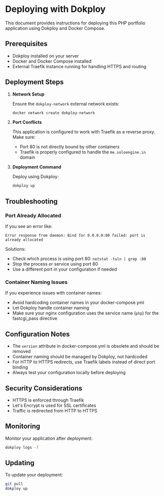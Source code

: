 # Deploying with Dokploy

This document provides instructions for deploying this PHP portfolio application using Dokploy and Docker Compose.

## Prerequisites

- Dokploy installed on your server
- Docker and Docker Compose installed
- External Traefik instance running for handling HTTPS and routing

## Deployment Steps

1. **Network Setup**
   
   Ensure the `dokploy-network` external network exists:
   ```bash
   docker network create dokploy-network
   ```

2. **Port Conflicts**

   This application is configured to work with Traefik as a reverse proxy. Make sure:
   - Port 80 is not directly bound by other containers
   - Traefik is properly configured to handle the `me.soloengine.in` domain

3. **Deployment Command**

   Deploy using Dokploy:
   ```bash
   dokploy up
   ```

## Troubleshooting

### Port Already Allocated

If you see an error like:
```
Error response from daemon: Bind for 0.0.0.0:80 failed: port is already allocated
```

Solutions:
- Check which process is using port 80: `netstat -tuln | grep :80`
- Stop the process or service using port 80
- Use a different port in your configuration if needed

### Container Naming Issues

If you experience issues with container names:
- Avoid hardcoding container names in your docker-compose.yml
- Let Dokploy handle container naming
- Make sure your nginx configuration uses the service name (`php`) for the fastcgi_pass directive

## Configuration Notes

- The `version` attribute in docker-compose.yml is obsolete and should be removed
- Container naming should be managed by Dokploy, not hardcoded
- For HTTP to HTTPS redirects, use Traefik labels instead of direct port binding
- Always test your configuration locally before deploying

## Security Considerations

- HTTPS is enforced through Traefik
- Let's Encrypt is used for SSL certificates
- Traffic is redirected from HTTP to HTTPS

## Monitoring

Monitor your application after deployment:
```bash
dokploy logs -f
```

## Updating

To update your deployment:
```bash
git pull
dokploy up
```
